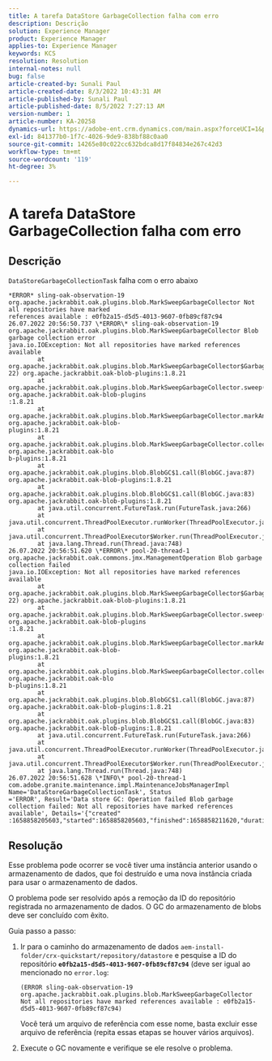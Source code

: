 ```yaml
---
title: A tarefa DataStore GarbageCollection falha com erro
description: Descrição
solution: Experience Manager
product: Experience Manager
applies-to: Experience Manager
keywords: KCS
resolution: Resolution
internal-notes: null
bug: false
article-created-by: Sunali Paul
article-created-date: 8/3/2022 10:43:31 AM
article-published-by: Sunali Paul
article-published-date: 8/5/2022 7:27:13 AM
version-number: 1
article-number: KA-20258
dynamics-url: https://adobe-ent.crm.dynamics.com/main.aspx?forceUCI=1&pagetype=entityrecord&etn=knowledgearticle&id=9174741c-1913-ed11-b83d-0022480867fb
exl-id: 841377b0-1f7c-4026-9de9-838bf88c0aa0
source-git-commit: 14265e80c022cc632bdca8d17f84834e267c42d3
workflow-type: tm+mt
source-wordcount: '119'
ht-degree: 3%

---
```


# A tarefa DataStore GarbageCollection falha com erro

## Descrição

`DataStoreGarbageCollectionTask` falha com o erro abaixo

```
*ERROR* sling-oak-observation-19 org.apache.jackrabbit.oak.plugins.blob.MarkSweepGarbageCollector Not all repositories have marked
references available : e0fb2a15-d5d5-4013-9607-0fb89cf87c94
26.07.2022 20:56:50.737 \*ERROR\* sling-oak-observation-19 org.apache.jackrabbit.oak.plugins.blob.MarkSweepGarbageCollector Blob garbage collection error
java.io.IOException: Not all repositories have marked references available
        at org.apache.jackrabbit.oak.plugins.blob.MarkSweepGarbageCollector$GarbageCollectionType$1.mergeAllMarkedReferences(MarkSweepGarbageCollector.java:7
22) org.apache.jackrabbit.oak-blob-plugins:1.8.21
        at org.apache.jackrabbit.oak.plugins.blob.MarkSweepGarbageCollector.sweep(MarkSweepGarbageCollector.java:384) org.apache.jackrabbit.oak-blob-plugins
:1.8.21
        at org.apache.jackrabbit.oak.plugins.blob.MarkSweepGarbageCollector.markAndSweep(MarkSweepGarbageCollector.java:284) org.apache.jackrabbit.oak-blob-
plugins:1.8.21
        at org.apache.jackrabbit.oak.plugins.blob.MarkSweepGarbageCollector.collectGarbage(MarkSweepGarbageCollector.java:191) org.apache.jackrabbit.oak-blo
b-plugins:1.8.21
        at org.apache.jackrabbit.oak.plugins.blob.BlobGC$1.call(BlobGC.java:87) org.apache.jackrabbit.oak-blob-plugins:1.8.21
        at org.apache.jackrabbit.oak.plugins.blob.BlobGC$1.call(BlobGC.java:83) org.apache.jackrabbit.oak-blob-plugins:1.8.21
        at java.util.concurrent.FutureTask.run(FutureTask.java:266)
        at java.util.concurrent.ThreadPoolExecutor.runWorker(ThreadPoolExecutor.java:1149)
        at java.util.concurrent.ThreadPoolExecutor$Worker.run(ThreadPoolExecutor.java:624)
        at java.lang.Thread.run(Thread.java:748)
26.07.2022 20:56:51.620 \*ERROR\* pool-20-thread-1 org.apache.jackrabbit.oak.commons.jmx.ManagementOperation Blob garbage collection failed
java.io.IOException: Not all repositories have marked references available
        at org.apache.jackrabbit.oak.plugins.blob.MarkSweepGarbageCollector$GarbageCollectionType$1.mergeAllMarkedReferences(MarkSweepGarbageCollector.java:7
22) org.apache.jackrabbit.oak-blob-plugins:1.8.21
        at org.apache.jackrabbit.oak.plugins.blob.MarkSweepGarbageCollector.sweep(MarkSweepGarbageCollector.java:384) org.apache.jackrabbit.oak-blob-plugins
:1.8.21
        at org.apache.jackrabbit.oak.plugins.blob.MarkSweepGarbageCollector.markAndSweep(MarkSweepGarbageCollector.java:284) org.apache.jackrabbit.oak-blob-
plugins:1.8.21
        at org.apache.jackrabbit.oak.plugins.blob.MarkSweepGarbageCollector.collectGarbage(MarkSweepGarbageCollector.java:191) org.apache.jackrabbit.oak-blo
b-plugins:1.8.21
        at org.apache.jackrabbit.oak.plugins.blob.BlobGC$1.call(BlobGC.java:87) org.apache.jackrabbit.oak-blob-plugins:1.8.21
        at org.apache.jackrabbit.oak.plugins.blob.BlobGC$1.call(BlobGC.java:83) org.apache.jackrabbit.oak-blob-plugins:1.8.21
        at java.util.concurrent.FutureTask.run(FutureTask.java:266)
        at java.util.concurrent.ThreadPoolExecutor.runWorker(ThreadPoolExecutor.java:1149)
        at java.util.concurrent.ThreadPoolExecutor$Worker.run(ThreadPoolExecutor.java:624)
        at java.lang.Thread.run(Thread.java:748)
26.07.2022 20:56:51.628 \*INFO\* pool-20-thread-1 com.adobe.granite.maintenance.impl.MaintenanceJobsManagerImpl Name='DataStoreGarbageCollectionTask', Status
='ERROR', Result='Data store GC: Operation failed Blob garbage collection failed: Not all repositories have marked references available', Details='{"created"
:1658858205603,"started":1658858205603,"finished":1658858211620,"duration":6017}'
```

## Resolução

Esse problema pode ocorrer se você tiver uma instância anterior usando o armazenamento de dados, que foi destruído e uma nova instância criada para usar o armazenamento de dados.

O problema pode ser resolvido após a remoção da ID do repositório registrada no armazenamento de dados. O GC do armazenamento de blobs deve ser concluído com êxito.

Guia passo a passo:

1. Ir para o caminho do armazenamento de dados `aem-install-folder/crx-quickstart/repository/datastore` e pesquise a ID do repositório <b>`e0fb2a15-d5d5-4013-9607-0fb89cf87c94`</b> (deve ser igual ao mencionado no `error.log`:

   ```
   (ERROR sling-oak-observation-19 org.apache.jackrabbit.oak.plugins.blob.MarkSweepGarbageCollector Not all repositories have marked references available : e0fb2a15-d5d5-4013-9607-0fb89cf87c94)
   ```

   Você terá um arquivo de referência com esse nome, basta excluir esse arquivo de referência (repita essas etapas se houver vários arquivos).

1. Execute o GC novamente e verifique se ele resolve o problema.
